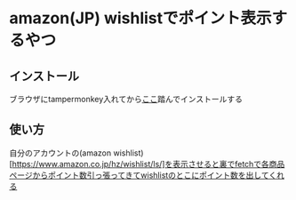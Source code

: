 # amazon(JP) wishlistでポイント表示するやつ

## インストール

ブラウザにtampermonkey入れてから[ここ](https://github.com/rayfill/point-display/raw/main/dist/index.user.js)踏んでインストールする

## 使い方

自分のアカウントの(amazon wishlist)[https://www.amazon.co.jp/hz/wishlist/ls/]を表示させると裏でfetchで各商品ページからポイント数引っ張ってきてwishlistのとこにポイント数を出してくれる
